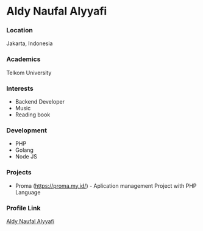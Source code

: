 # Aldy Naufal Alyyafi

### Location

Jakarta, Indonesia

### Academics

Telkom University

### Interests

- Backend Developer
- Music
- Reading book

### Development

- PHP
- Golang
- Node JS

### Projects

- Proma (https://proma.my.id/) - Aplication management Project with PHP Language

### Profile Link

[Aldy Naufal Alyyafi](https://github.com/aldinaufal21)